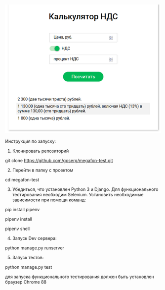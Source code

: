 ﻿![v1 screenshot](screenshots/v1.png?raw=true "v1 screenshot")   

Инструкция по запуску:

1. Клонировать репозиторий

git clone https://github.com/goserg/megafon-test.git

2. Перейти в папку с проектом

cd megafon-test

3. Убедиться, что установлен Python 3 и Django.
Для функционального тестирования необходим Selenium.
Установить необходимые зависимости при помощи команд:

pip install pipenv

pipenv install

pipenv shell


4. Запуск Dev сервера:

python manage.py runserver


5. Запуск тестов:

python manage.py test

для запуска функционального тестирования должен быть установлен браузер Chrome 88

